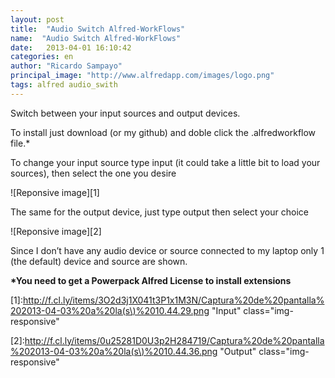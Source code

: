 ```yaml
---
layout: post
title:  "Audio Switch Alfred-WorkFlows"
name:  "Audio Switch Alfred-WorkFlows"
date:   2013-04-01 16:10:42
categories: en
author: "Ricardo Sampayo"
principal_image: "http://www.alfredapp.com/images/logo.png"
tags: alfred audio_swith
---
```


Switch between your input sources and output devices.

To install just download (or my github) and doble click the .alfredworkflow file.*

To change your input source type input (it could take a little bit to load your sources), then select the one you desire

![Reponsive image][1]

The same for the output device, just type output then select your choice

![Reponsive image][2]

Since I don’t have any audio device or source connected to my laptop only 1 (the default) device and source are shown.

**\*You need to get a Powerpack Alfred License to install extensions**


[1]:http://f.cl.ly/items/3O2d3j1X041t3P1x1M3N/Captura%20de%20pantalla%202013-04-03%20a%20la(s\)%2010.44.29.png "Input" class="img-responsive"

[2]:http://f.cl.ly/items/0u25281D0U3p2H284719/Captura%20de%20pantalla%202013-04-03%20a%20la(s\)%2010.44.36.png "Output" class="img-responsive"
